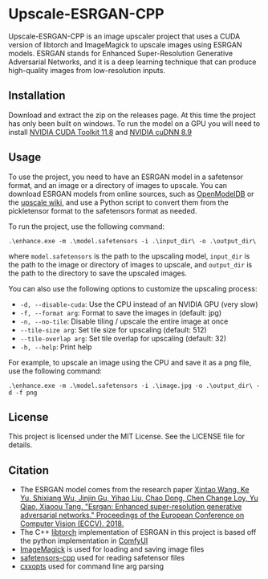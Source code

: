 # Upscale-ESRGAN-CPP

Upscale-ESRGAN-CPP is an image upscaler project that uses a CUDA version of libtorch and ImageMagick to upscale images using ESRGAN models. ESRGAN stands for Enhanced Super-Resolution Generative Adversarial Networks, and it is a deep learning technique that can produce high-quality images from low-resolution inputs.

## Installation

Download and extract the zip on the releases page. At this time the project has only been built on windows.
To run the model on a GPU you will need to install [NVIDIA CUDA Toolkit 11.8](https://developer.nvidia.com/cuda-11-8-0-download-archive) and [NVIDIA cuDNN 8.9](https://developer.nvidia.com/cudnn)

## Usage

To use the project, you need to have an ESRGAN model in a safetensor format, and an image or a directory of images to upscale. You can download ESRGAN models from online sources, such as [OpenModelDB](https://openmodeldb.info/?q=esrgan) or the [upscale wiki](https://upscale.wiki/w/index.php?title=Model_Database&oldid=1571), and use a Python script to convert them from the pickletensor format to the safetensors format as needed.

To run the project, use the following command:

```
.\enhance.exe -m .\model.safetensors -i .\input_dir\ -o .\output_dir\
```


where `model.safetensors` is the path to the upscaling model, `input_dir` is the path to the image or directory of images to upscale, and `output_dir` is the path to the directory to save the upscaled images.

You can also use the following options to customize the upscaling process:

- `-d, --disable-cuda`: Use the CPU instead of an NVIDIA GPU (very slow)
- `-f, --format arg`: Format to save the images in (default: jpg)
- `-n, --no-tile`: Disable tiling / upscale the entire image at once
- `--tile-size arg`: Set tile size for upscaling (default: 512)
- `--tile-overlap arg`: Set tile overlap for upscaling (default: 32)
- `-h, --help`: Print help

For example, to upscale an image using the CPU and save it as a png file, use the following command:

```
.\enhance.exe -m .\model.safetensors -i .\image.jpg -o .\output_dir\ -d -f png
```

## License

This project is licensed under the MIT License. See the LICENSE file for details.

## Citation

 - The ESRGAN model comes from the research paper [Xintao Wang, Ke Yu, Shixiang Wu, Jinjin Gu, Yihao Liu, Chao Dong, Chen Change Loy, Yu Qiao, Xiaoou Tang. "Esrgan: Enhanced super-resolution generative adversarial networks." Proceedings of the European Conference on Computer Vision (ECCV). 2018.](https://arxiv.org/abs/1809.00219)
 - The C++ [libtorch](https://pytorch.org/) implementation of ESRGAN in this project is based off the python implementation in [ComfyUI](https://github.com/comfyanonymous/ComfyUI)
 - [ImageMagick](https://imagemagick.org/index.php) is used for loading and saving image files
 - [safetensors-cpp](https://github.com/syoyo/safetensors-cpp) used for reading safetensor files
 - [cxxopts](https://github.com/jarro2783/cxxopts) used for command line arg parsing